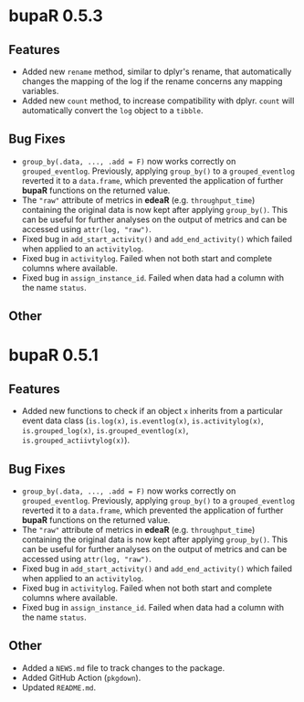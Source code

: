 # bupaR 0.5.3

## Features

* Added new `rename` method, similar to dplyr's rename, that automatically changes the mapping of the log if the rename concerns any mapping variables. 
* Added new `count` method, to increase compatibility with dplyr. `count` will automatically convert the `log` object to a `tibble`. 

## Bug Fixes

* `group_by(.data, ..., .add = F)` now works correctly on `grouped_eventlog`. Previously, applying `group_by()` to a `grouped_eventlog`
reverted it to a `data.frame`, which prevented the application of further **bupaR** functions on the returned value. 
* The `"raw"` attribute of metrics in **edeaR** (e.g. `throughput_time`) containing the original data is now kept after
applying `group_by()`. This can be useful for further analyses on the output of metrics and can be accessed using `attr(log, "raw")`.
* Fixed bug in `add_start_activity()` and `add_end_activity()` which failed when applied to an `activitylog`. 
* Fixed bug in `activitylog`. Failed when not both start and complete columns where available. 
* Fixed bug in `assign_instance_id`. Failed when data had a column with the name `status`. 

## Other


# bupaR 0.5.1 

## Features

* Added new functions to check if an object `x` inherits from a particular event data class (`is.log(x)`, `is.eventlog(x)`,
`is.activitylog(x)`, `is.grouped_log(x)`, `is.grouped_eventlog(x)`, `is.grouped_actiivtylog(x)`).

## Bug Fixes

* `group_by(.data, ..., .add = F)` now works correctly on `grouped_eventlog`. Previously, applying `group_by()` to a `grouped_eventlog`
reverted it to a `data.frame`, which prevented the application of further **bupaR** functions on the returned value. 
* The `"raw"` attribute of metrics in **edeaR** (e.g. `throughput_time`) containing the original data is now kept after
applying `group_by()`. This can be useful for further analyses on the output of metrics and can be accessed using `attr(log, "raw")`.
* Fixed bug in `add_start_activity()` and `add_end_activity()` which failed when applied to an `activitylog`. 
* Fixed bug in `activitylog`. Failed when not both start and complete columns where available. 
* Fixed bug in `assign_instance_id`. Failed when data had a column with the name `status`. 

## Other

* Added a `NEWS.md` file to track changes to the package.
* Added GitHub Action (`pkgdown`).
* Updated `README.md`.